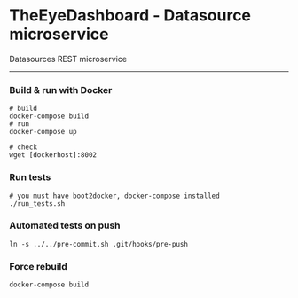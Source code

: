 # TheEyeDashboard - Datasource microservice

Datasources REST microservice

---

### Build & run with Docker
```shell
# build
docker-compose build
# run
docker-compose up
```
```shell
# check
wget [dockerhost]:8002
```

### Run tests
```shell
# you must have boot2docker, docker-compose installed
./run_tests.sh
```

### Automated tests on push
```shell
ln -s ../../pre-commit.sh .git/hooks/pre-push
```

### Force rebuild
```shell
docker-compose build
```

